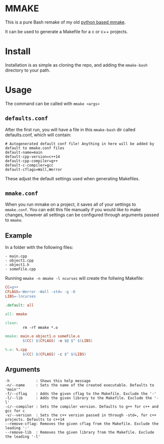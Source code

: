 # MMAKE

This is a pure Bash remake of my old [python based mmake](https://github.com/Kibibibit/mmake).

It can be used to generate a Makefile for a c or c++ projects.

# Install

Installation is as simple as cloning the repo, and adding the `mmake-bash` directory to your path.

# Usage

The command can be called with `mmake <args>`


## `defaults.conf`
After the first run, you will have a file in this `mmake-bash` dir called defaults.conf, which will contain:
```
# Autogenerated default conf file! Anything in here will be added by default to mmake.conf files
default-name=main
default-cpp-version=c++14
default-cpp-compiler=g++
default-c-compiler=gcc
default-cflags=Wall,Werror
```
These adjust the default settings used when generating Makefiles.

## `mmake.conf`
When you run mmake on a project, it saves all of your settings to `mmake.conf`. You can edit this file manually if you would like to make changes, however all settings can be configured through arguments passed to `mmake`.


## Example

In a folder with the following files:
```
- main.cpp
- object1.cpp
- object1.h
- someFile.cpp
```
Running `mmake -n mmake -l ncurses` will create the follwing Makefile:
```Makefile
CC=g++
CFLAGS=-Werror -Wall -std= -g -O
LIBS=-lncurses

.default: all

all: mmake

clean:
        rm -rf mmake *.o

mmake: main.o object1.o someFile.o
        $(CC) $(CFLAGS) -o $@ $^ $(LIBS)

%.o: %.cpp
        $(CC) $(CFLAGS) -c $^ $(LIBS)

```

## Arguments
```
-h            : Shows this help message
-n/--name     : Sets the name of the created executable. Defaults to 'main'"
-f/--cflag    : Adds the given cflag to the Makefile. Exclude the '-'
-l/--lib      : Adds the given library to the Makefile. Exclude the '-l'
-c/--compiler : Sets the compiler version. Defaults to g++ for c++ and gcc for c
-v/--version  : Sets the c++ version passed in through -std=, for c++ projects. Defaults to c++14
--remove-cflag: Removes the given cflag from the Makefile. Exclude the leading '-'
--remove-lib  : Removes the given library from the Makefile. Exclude the leading '-l'
```
